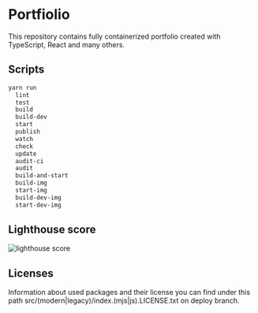 # Portfiolio

This repository contains fully containerized portfolio created with TypeScript, React and many others.

## Scripts

```txt
yarn run
  lint
  test
  build
  build-dev
  start
  publish
  watch
  check
  update
  audit-ci
  audit
  build-and-start
  build-img
  start-img
  build-dev-img
  start-dev-img
```

## Lighthouse score

![lighthouse score](https://i.imgur.com/vVZ7KWg.png)

## Licenses

Information about used packages and their license you can find under this path src/(modern|legacy)/index.(mjs|js).LICENSE.txt on deploy branch.
